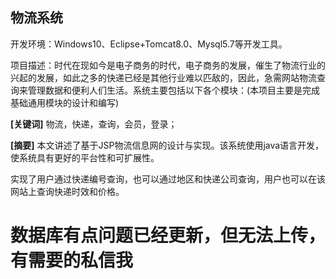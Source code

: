 ## 物流系统

开发环境：Windows10、Eclipse+Tomcat8.0、Mysql5.7等开发工具。

项目描述：时代在现如今是电子商务的时代，电子商务的发展，催生了物流行业的兴起的发展，如此之多的快递已经是其他行业难以匹敌的，因此，急需网站物流查询来管理数据和便利人们生活。系统主要包括以下各个模块：(本项目主要是完成基础通用模块的设计和编写)

**[关键词]** 物流，快递，查询，会员，登录；



**[摘要]** 本文讲述了基于JSP物流信息网的设计与实现。该系统使用java语言开发，使系统具有更好的平台性和可扩展性。

实现了用户通过快递编号查询，也可以通过地区和快递公司查询，用户也可以在该网站上查询快递时效和价格。



# 数据库有点问题已经更新，但无法上传，有需要的私信我
